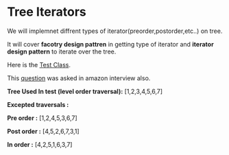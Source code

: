 # Tree Iterators

We will implemnet diffrent types of iterator(preorder,postorder,etc..) on tree.

It will cover **facotry design pattren** in getting type of iterator and
**iterator design pattern** to iterate over the tree.


Here is the [Test Class](https://github.com/shubh007/tree-iterators/tree/master/src/test/java/io/tailf/design/treeiterator/binarytree).

This [question](https://leetcode.com/problems/binary-search-tree-iterator/) was asked in amazon interview also. 

**Tree Used In test (level order traversal):** [1,2,3,4,5,6,7]

**Excepted traversals :** 

**Pre order :** [1,2,4,5,3,6,7]

**Post order :** [4,5,2,6,7,3,1]

**In order :** [4,2,5,1,6,3,7]
